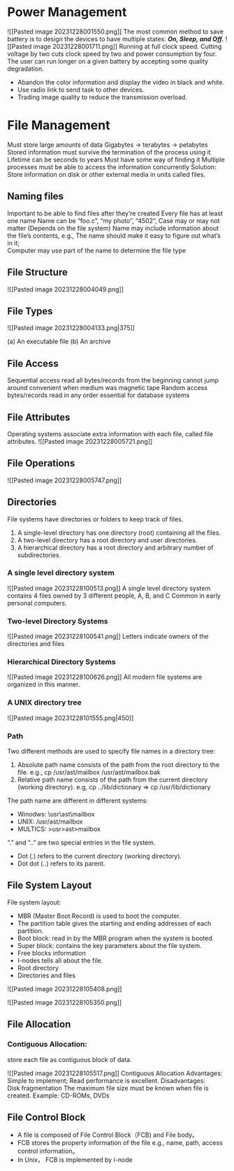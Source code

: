 # Power Management 
![[Pasted image 20231228001550.png]]
The most common method to save battery is to design the devices to have multiple states: 
  ***On, Sleep, and Off.***
  ![[Pasted image 20231228001711.png]]
Running at full clock speed. 
Cutting voltage by two cuts clock speed by two and power consumption by four.
The user can run longer on a given battery by accepting some quality degradation.
- Abandon the color information and display the video in black and white.
- Use radio link to send task to other devices.
- Trading image quality to reduce the transmission overload.



# File Management
Must store large amounts of data
	Gigabytes -> terabytes -> petabytes
Stored information must survive the termination of the process using it
	Lifetime can be seconds to years
	Must have some way of finding it
Multiple processes must be able to access the information concurrently
Solution: Store information on disk or other external media in units called files.
## Naming files
Important to be able to find files after they’re created
Every file has at least one name
Name can be
	“foo.c”, “my photo”, 
	“4502”, 
Case may or may not matter (Depends on the file system)
Name may include information about the file’s contents, e.g.,
 The name should make it easy to figure out what’s in it;   
 Computer may use part of the name to determine the file type
## File Structure
![[Pasted image 20231228004049.png]]

## File Types
![[Pasted image 20231228004133.png|375]]

(a) An executable file   (b) An archive

## File Access
Sequential access
	read all bytes/records from the beginning
	cannot jump around
	convenient when medium was magnetic tape
Random access
	bytes/records read in any order
	essential for database systems



## File Attributes
Operating systems associate extra information with each file, called file attributes.
![[Pasted image 20231228005721.png]]

## File Operations
![[Pasted image 20231228005747.png]]


## Directories
File systems have directories or folders to keep track of files.
1. A single-level directory has one directory (root) containing all the files.
2. A two-level directory has a root directory and user directories.
3. A hierarchical directory has a root directory and arbitrary number of subdirectories.
### A single level directory system
![[Pasted image 20231228100513.png]]
A single level directory system
contains 4 files
owned by 3 different people, A, B, and C
 Common in early personal computers.
### Two-level Directory Systems
![[Pasted image 20231228100541.png]]
Letters indicate owners of the directories and files

### Hierarchical Directory Systems
![[Pasted image 20231228100626.png]]
All modern file systems are organized in this manner.

### A UNIX directory tree
![[Pasted image 20231228101555.png|450]]
### Path
Two different methods are used to specify file names in a directory tree:
1. Absolute path name consists of the path from the root directory to the file.  e.g., cp /usr/ast/mailbox /usr/ast/mailbox.bak
2. Relative path name consists of the path from the current directory (working directory). e.g,   cp ../lib/dictionary  => cp /usr/lib/dictionary

The path name are different in different systems:
- Winodws: \usr\ast\mailbox
- UNIX: /usr/ast/mailbox
- MULTICS: >usr>ast>mailbox

“.” and “..” are two special entries in the file system.
- Dot (.) refers to the current directory (working directory). 
- Dot dot (..) refers to its parent.
## File System Layout
File system layout:
- MBR (Master Boot Record) is used to boot the computer.
- The partition table gives the starting and ending addresses of each partition.
- Boot block: read in by the MBR program when the system is booted.
- Super block: contains the key parameters about the file system.
- Free blocks information
- I-nodes tells all about the file.
- Root directory
- Directories and files

![[Pasted image 20231228105408.png]]

![[Pasted image 20231228105350.png]]
## File Allocation
### Contiguous Allocation: 
   store each file as contiguous block of data.

![[Pasted image 20231228105517.png]]
Contiguous Allocation
Advantages:  
	Simple to implement;
	Read performance is excellent.
Disadvantages:  
	Disk fragmentation
	The maximum file size must be known when file is created. 
Example: CD-ROMs, DVDs

## File Control Block
- A file is composed of File Control Block（FCB) and File body。
- FCB stores the property information of the file
	e.g., name, path, access control information。
- In Unix， FCB is implemented by i-node
